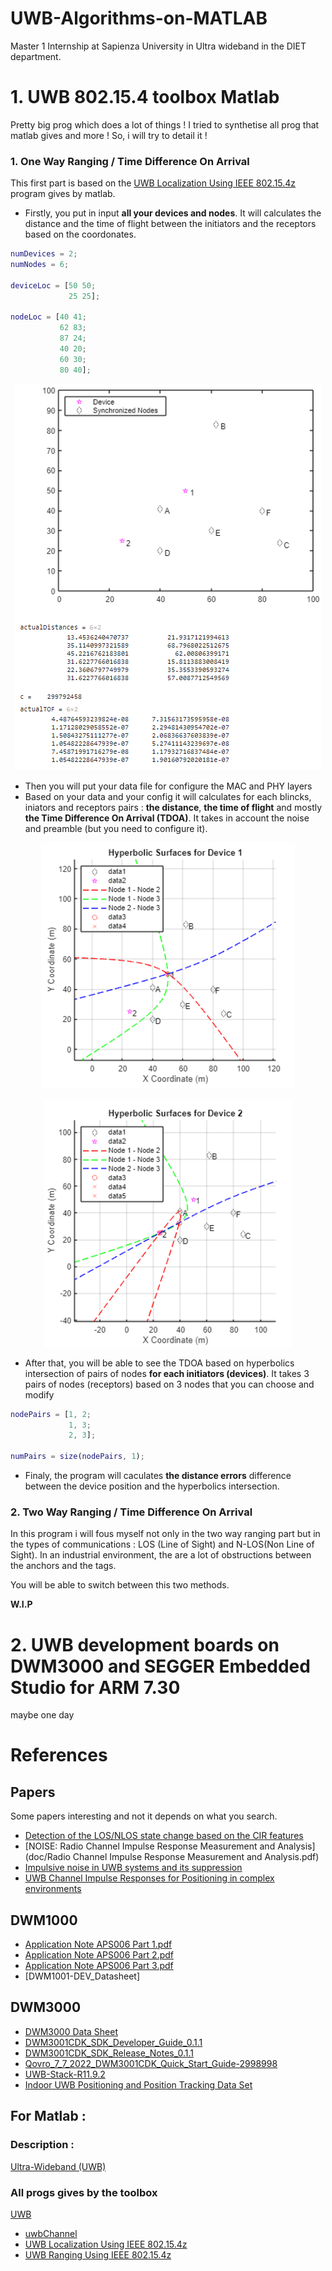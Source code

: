 # UWB-Algorithms-on-MATLAB
Master 1 Internship at Sapienza University in Ultra wideband in the DIET department.

# 1. UWB 802.15.4 toolbox Matlab
Pretty big prog which does a lot of things !
I tried to synthetise all prog that matlab gives and more !
So, i will try to detail it !
### 1.  One Way Ranging / Time Difference On Arrival
This first part is based on the [UWB Localization Using IEEE 802.15.4z](https://fr.mathworks.com/help/comm/ug/uwb-localization-using-ieee-802.15.4z.html) program gives by matlab.
- Firstly, you put in input **all your devices and nodes**. It will calculates the distance and the time of flight between the initiators and the receptors based on the coordonates.
```matlab
numDevices = 2;
numNodes = 6;

deviceLoc = [50 50;
             25 25]; 

nodeLoc = [40 41;
           62 83;
           87 24;
           40 20;
           60 30;
           80 40];
```
<p align="center"><img src="img/distance.png"></p>

- Then you will put your data file for configure the MAC and PHY layers
- Based on your data and your config it will calculates for each blincks, iniators and receptors pairs : **the distance**, **the time of flight** and mostly **the Time Difference On Arrival (TDOA)**. It takes in account the noise and preamble (but you need to configure it).
<p align="center"><img src="img/hyperbolic intersection.png"</p>
<p align="center"><img src="img/hyperbolic intersection2.png"</p>

- After that, you will be able to see the TDOA based on hyperbolics intersection of pairs of nodes **for each initiators (devices)**. It takes 3 pairs of nodes (receptors) based on 3 nodes that you can choose and modify
```matlab
nodePairs = [1, 2; 
             1, 3; 
             2, 3];

numPairs = size(nodePairs, 1);

```
- Finaly, the program will caculates **the distance errors** difference between the device position and the hyperbolics intersection.

### 2.  Two Way Ranging / Time Difference On Arrival
In this program i will fous myself not only in the two way ranging part but in the types of communications : LOS (Line of Sight) and N-LOS(Non Line of Sight). In an industrial environment, the are a lot of obstructions between the anchors and the tags. 

You will be able to switch between this two methods.

**W.I.P**

# 2. UWB development boards on DWM3000 and SEGGER Embedded Studio for ARM 7.30
maybe one day

# References
## Papers
Some papers interesting and not it depends on what you search.
- [Detection of the LOS/NLOS state change based on the CIR features](doc/Detection-of-the-LOS/NLOS-state-change-based-on-the-CIR-features.pdf)
- [NOISE: Radio Channel Impulse Response Measurement and Analysis](doc/Radio Channel Impulse Response Measurement and Analysis.pdf)
- [Impulsive noise in UWB systems and its suppression]()
- [UWB Channel Impulse Responses for Positioning in complex environments]()
## DWM1000
- [Application Note APS006 Part 1.pdf]()
- [Application Note APS006 Part 2.pdf]()
- [Application Note APS006 Part 3.pdf]()
- [DWM1001-DEV_Datasheet]
## DWM3000
- [DWM3000 Data Sheet]()
- [DWM3001CDK_SDK_Developer_Guide_0.1.1]()
- [DWM3001CDK_SDK_Release_Notes_0.1.1]()
- [Qovro_7_7_2022_DWM3001CDK_Quick_Start_Guide-2998998]()
- [UWB-Stack-R11.9.2]()
- [Indoor UWB Positioning and Position Tracking Data Set]()

## For Matlab :
### Description :
[Ultra-Wideband (UWB)](https://fr.mathworks.com/discovery/ultra-wideband.html)
### All progs gives by the toolbox
[UWB](https://fr.mathworks.com/help/comm/uwb.html?s_tid=CRUX_lftnav)
- [uwbChannel](https://fr.mathworks.com/help/comm/ref/uwbchannel-system-object.html)
- [UWB Localization Using IEEE 802.15.4z](https://fr.mathworks.com/help/comm/ug/uwb-localization-using-ieee-802.15.4z.html)
- [UWB Ranging Using IEEE 802.15.4z](https://fr.mathworks.com/help/comm/ug/uwb-ranging-using-ieee-802.15.4z.html)

